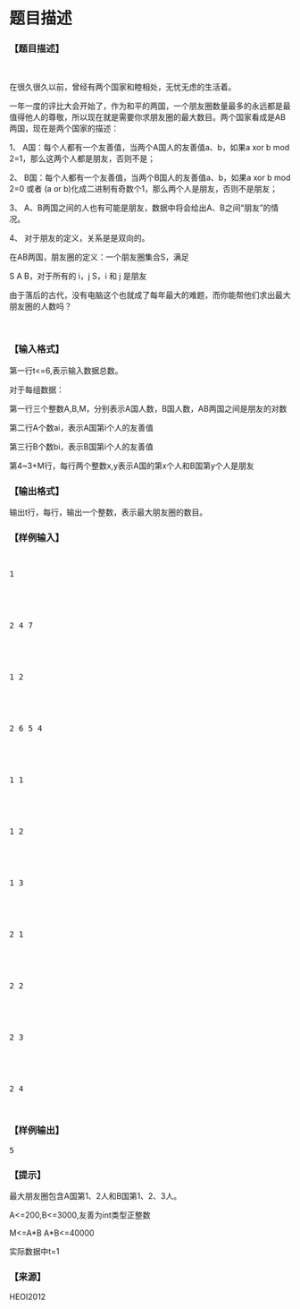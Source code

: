 # 题目描述


<h3>
【题目描述】
</h3>
<p>
<br/>
</p>
<p>
在很久很久以前，曾经有两个国家和睦相处，无忧无虑的生活着。
</p>
<p>
一年一度的评比大会开始了，作为和平的两国，一个朋友圈数量最多的永远都是最值得他人的尊敬，所以现在就是需要你求朋友圈的最大数目。两个国家看成是AB两国，现在是两个国家的描述：
</p>
<p>
1、 A国：每个人都有一个友善值，当两个A国人的友善值a、b，如果a xor b mod 2=1，那么这两个人都是朋友，否则不是；
</p>
<p>
2、 B国：每个人都有一个友善值，当两个B国人的友善值a、b，如果a xor b mod 2=0 或者 (a or b)化成二进制有奇数个1，那么两个人是朋友，否则不是朋友；
</p>
<p>
3、 A、B两国之间的人也有可能是朋友，数据中将会给出A、B之间“朋友”的情况。
</p>
<p>
4、 对于朋友的定义，关系是是双向的。
</p>
<p>
在AB两国，朋友圈的定义：一个朋友圈集合S，满足
</p>
<p>
S	A B，对于所有的 i，j	S，i 和 j 是朋友
</p>
<p>
由于落后的古代，没有电脑这个也就成了每年最大的难题，而你能帮他们求出最大朋友圈的人数吗？
</p>
<p>
<br/>
</p>
<h3>
【输入格式】
</h3>
<p>
第一行t&lt;=6,表示输入数据总数。
</p>
<p>
对于每组数据：
</p>
<p>
第一行三个整数A,B,M，分别表示A国人数，B国人数，AB两国之间是朋友的对数
</p>
<p>
第二行A个数ai，表示A国第i个人的友善值
</p>
<p>
第三行B个数bi，表示B国第i个人的友善值
</p>
<p>
第4~3+M行，每行两个整数x,y表示A国的第x个人和B国第y个人是朋友
</p>
<h3>
【输出格式】
</h3>
<p>
输出t行，每行，输出一个整数，表示最大朋友圈的数目。
</p>
<h3>
【样例输入】
</h3>
<pre><p>
1
</p>

<p>
2 4 7
</p>

<p>
1 2
</p>

<p>
2 6 5 4
</p>

<p>
1 1
</p>

<p>
1 2
</p>

<p>
1 3
</p>

<p>
2 1
</p>

<p>
2 2
</p>

<p>
2 3
</p>

<p>
2 4
</p>
</pre>
<h3>
【样例输出】
</h3>
<pre>5 </pre>
<h3>
【提示】
</h3>
<p>
最大朋友圈包含A国第1、2人和B国第1、2、3人。
</p>
<p>
A&lt;=200,B&lt;=3000,友善为int类型正整数
</p>
<p>
M&lt;=A*B A*B&lt;=40000
</p>
<p>
实际数据中t=1
</p>
<h3>
【来源】
</h3>
<p>
HEOI2012
</p>
